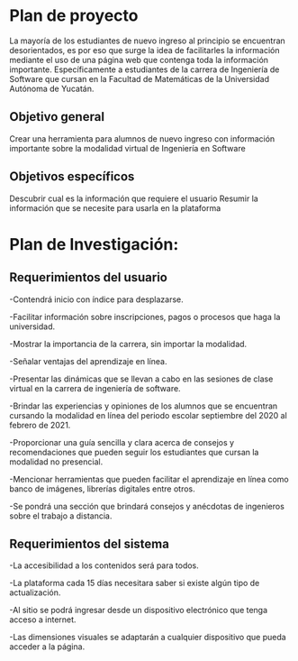 # Plan de proyecto

La mayoría de los estudiantes de nuevo ingreso al principio se encuentran desorientados, es por eso que surge la idea de facilitarles la información mediante el uso de una página web que contenga toda la información importante. 
Específicamente a estudiantes de la carrera de Ingeniería de Software que cursan en la Facultad de Matemáticas de la Universidad Autónoma de Yucatán.

## Objetivo general
Crear una herramienta para alumnos de nuevo ingreso con información importante sobre la modalidad virtual de Ingeniería en Software
## Objetivos específicos
Descubrir cual es la información que requiere el usuario 
Resumir la información que se necesite para usarla en la plataforma

# Plan de Investigación: 
## Requerimientos del usuario
-Contendrá inicio con índice para desplazarse.

-Facilitar información sobre inscripciones, pagos o procesos que haga la universidad. 

-Mostrar la importancia de la carrera, sin importar la modalidad.

-Señalar ventajas del aprendizaje en línea.

-Presentar las dinámicas que se llevan a cabo en las sesiones de clase virtual en la carrera de ingeniería de software.

-Brindar las experiencias y opiniones de los alumnos que se encuentran cursando la modalidad en línea del periodo escolar septiembre del 2020 al febrero de 2021.

-Proporcionar una guía sencilla y clara acerca de consejos y recomendaciones que pueden seguir los estudiantes que cursan la modalidad no presencial.

-Mencionar herramientas que pueden facilitar el aprendizaje en línea como banco de imágenes, librerías digitales entre otros.

-Se pondrá una sección que brindará consejos y anécdotas de ingenieros sobre el trabajo a distancia.

## Requerimientos del sistema 
-La accesibilidad a los contenidos será para todos.

-La plataforma cada 15 días necesitara saber si existe algún tipo de actualización.

-Al sitio se podrá ingresar desde un dispositivo electrónico que tenga acceso a internet.

-Las dimensiones visuales se adaptarán a cualquier dispositivo que pueda acceder a la página.
